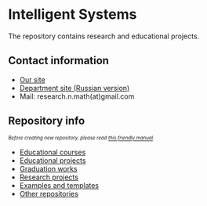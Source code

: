 # Intelligent Systems
The repository contains research and educational projects.

## Contact information 
* [Our site](http://intsystems.github.io)
* [Department site (Russian version)](http://machinelearning.ru)
* Mail: research.n.math(at)gmail.com

## Repository info
*<sub><sup>Before creating new repository, please read [this friendly manual](profile/repository_structure_rtfm.md).</sub></sup>*

* [Educational courses](profile/reps_courses.md)
* [Educational projects](profile/reps_edu.md)
* [Graduation works](profile/reps_students.md)
* [Research projects](profile/reps_research.md)
* [Examples and templates](profile/reps_examples.md)
* [Other repositories](profile/reps_other.md)
